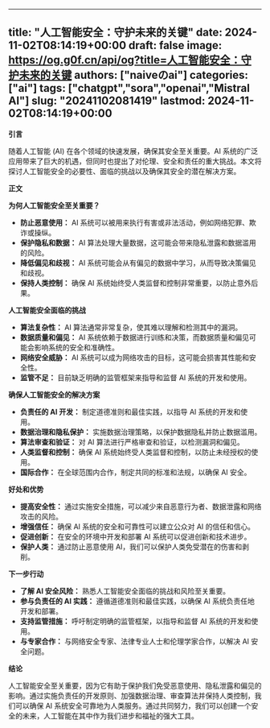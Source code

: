 
---
title: "人工智能安全：守护未来的关键"
date: 2024-11-02T08:14:19+00:00
draft: false
image: https://og.g0f.cn/api/og?title=人工智能安全：守护未来的关键
authors: ["naiveのai"]
categories: ["ai"]
tags: ["chatgpt","sora","openai","Mistral AI"]
slug: "20241102081419"
lastmod: 2024-11-02T08:14:19+00:00
---
**引言**

随着人工智能 (AI) 在各个领域的快速发展，确保其安全至关重要。AI 系统的广泛应用带来了巨大的机遇，但同时也提出了对伦理、安全和责任的重大挑战。本文将探讨人工智能安全的必要性、面临的挑战以及确保其安全的潜在解决方案。

**正文**

**为何人工智能安全至关重要？**

* **防止恶意使用：** AI 系统可以被用来执行有害或非法活动，例如网络犯罪、欺诈或操纵。
* **保护隐私和数据：** AI 算法处理大量数据，这可能会带来隐私泄露和数据滥用的风险。
* **降低偏见和歧视：** AI 系统可能会从有偏见的数据中学习，从而导致决策偏见和歧视。
* **保持人类控制：** 确保 AI 系统始终受人类监督和控制非常重要，以防止意外后果。

**人工智能安全面临的挑战**

* **算法复杂性：** AI 算法通常非常复杂，使其难以理解和检测其中的漏洞。
* **数据质量和偏见：** AI 系统依赖于数据进行训练和决策，而数据质量和偏见可能会影响系统的安全和准确性。
* **网络安全威胁：** AI 系统可以成为网络攻击的目标，这可能会损害其性能和安全性。
* **监管不足：** 目前缺乏明确的监管框架来指导和监督 AI 系统的开发和使用。

**确保人工智能安全的解决方案**

* **负责任的 AI 开发：** 制定道德准则和最佳实践，以指导 AI 系统的开发和使用。
* **数据治理和隐私保护：** 实施数据治理策略，以保护数据隐私并防止数据滥用。
* **算法审查和验证：** 对 AI 算法进行严格审查和验证，以检测漏洞和偏见。
* **人类监督和控制：** 确保 AI 系统始终受人类监督和控制，以防止未经授权的使用。
* **国际合作：** 在全球范围内合作，制定共同的标准和法规，以确保 AI 安全。

**好处和优势**

* **提高安全性：** 通过实施安全措施，可以减少来自恶意行为者、数据泄露和网络攻击的风险。
* **增强信任：** 确保 AI 系统的安全和可靠性可以建立公众对 AI 的信任和信心。
* **促进创新：** 在安全的环境中开发和部署 AI 系统可以促进创新和技术进步。
* **保护人类：** 通过防止恶意使用 AI，我们可以保护人类免受潜在的伤害和剥削。

**下一步行动**

* **了解 AI 安全风险：** 熟悉人工智能安全面临的挑战和风险至关重要。
* **参与负责任的 AI 实践：** 遵循道德准则和最佳实践，以确保 AI 系统负责任地开发和部署。
* **支持监管措施：** 呼吁制定明确的监管框架，以指导和监督 AI 系统的开发和使用。
* **与专家合作：** 与网络安全专家、法律专业人士和伦理学家合作，以解决 AI 安全问题。

**结论**

人工智能安全至关重要，因为它有助于保护我们免受恶意使用、隐私泄露和偏见的影响。通过实施负责任的开发原则、加强数据治理、审查算法并保持人类控制，我们可以确保 AI 系统安全可靠地为人类服务。通过共同努力，我们可以创建一个安全的未来，人工智能在其中作为我们进步和福祉的强大工具。